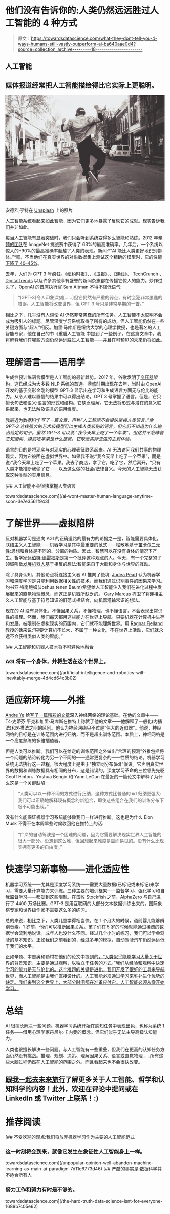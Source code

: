 # 他们没有告诉你的:人类仍然远远胜过人工智能的 4 种方式

> 原文：<https://towardsdatascience.com/what-they-dont-tell-you-4-ways-humans-still-vastly-outperform-ai-ba640aae0d4?source=collection_archive---------18----------------------->

## 人工智能

## 媒体报道经常把人工智能描绘得比它实际上更聪明。

![](img/aeb9a7c8da19673c2c4e15d2ee14fe4d.png)

安德烈·亨特在 [Unsplash](https://unsplash.com?utm_source=medium&utm_medium=referral) 上的照片

人工智能系统看起来如此智能，因为它们更多地暴露了反映它的成就。现实告诉我们并非如此。

每当人工智能有显著突破时，我们只会听到系统变得多么智能和熟练。2012 年[辛顿的团队](https://papers.nips.cc/paper/2012/file/c399862d3b9d6b76c8436e924a68c45b-Paper.pdf)在 ImageNet 挑战赛中获得了 63%的最高准确率。几年后，一个系统以惊人的+90%的最高准确率超越了人类的表现。新闻:*“AI 能比人类更好地识别物体。”*嗯，不当他们在真实世界的对象数据集上测试这个精确的模型时，它的性能[下降了 40–45%](https://objectnet.dev/objectnet-a-large-scale-bias-controlled-dataset-for-pushing-the-limits-of-object-recognition-models.pdf)。

去年，人们为 GPT 3 号疯狂。《纽约时报》、[、《卫报》](https://www.theguardian.com/commentisfree/2020/sep/08/robot-wrote-this-article-gpt-3)、[、《连线》](https://www.wired.com/story/ai-text-generator-gpt-3-learning-language-fitfully/)、 [TechCrunch](https://techcrunch.com/2021/03/17/okay-the-gpt-3-hype-seems-pretty-reasonable/?guccounter=1&guce_referrer=aHR0cHM6Ly90b3dhcmRzZGF0YXNjaWVuY2UuY29tL3VuZGVyc3RhbmRpbmctZ3B0LTMtaW4tNS1taW51dGVzLTdmZTM1YzNhMWU1Mg&guce_referrer_sig=AQAAAGdVHFC7GKadd8zS8d_I8mFDC7amZXt0t3EefHemPQNI612MyNnHHPh-Px9husi4k7E_LaffuzY-N3WvoiLtoYMZhntKwRpZNgT7L2uGea1CUCdUjSHLnhp-ZPdi-eweYl3rS9ScmsJg_g04t5DtgludKVyFa-a4DVsAqvu7AUs8) 、 [DigitalTrends](https://www.digitaltrends.com/features/openai-gpt-3-text-generation-ai/) 以及许多其他享有盛誉的新闻杂志都在传播它惊人的能力。炒作过头了，OpenAI 的首席执行官 Sam Altman 不得不降低语气:

> “[GPT-3]令人印象深刻[……]但它仍然有严重的弱点，有时会犯非常愚蠢的错误。人工智能将改变世界，但 GPT 3 号只是非常早期的一瞥。”

相比之下，几乎没有人谈论 AI 仍然非常愚蠢的所有任务。人工智能不太聪明不会成为吸引人的标题。尽管深度学习系统取得了所有的成功，但人工智能仍然在一些关键方面与“超人”相反。加里·马库斯是纽约大学的心理学教授，也是著名的人工智能专家，他在自己的书《重启人工智能 中提到了一些例子。在这篇文章中，我将解释我们在哪些方面仍然远远胜过人工智能——并且在可预见的未来仍将如此。

# 理解语言——语用学

生成性预训练语言模型是人工智能的最新趋势。2017 年，谷歌发明了[变压器](https://arxiv.org/abs/1706.03762)架构，这已经成为大多数 NLP 系统的首选。鼎盛时期出现在去年，当时由 OpenAI 开发的基于变形金刚的模型 GPT-3 显示出在学习和生成语言方面无与伦比的能力。从令人难以置信的结果中可以得出结论，GPT 3 号掌握了语言。但是，它只擅长句法和语义:语言的形式和结构。它缺乏理解。它无法将形式与潜在的意义联系起来，也无法触及语言的语用维度。

我最近为数据科学*写了一篇文章，声称“人工智能不会很快掌握人类语言。”像 GPT-3 这样强大的艺术级模型可以生成人类级别的语言，但它们不知道为什么输出给定的句子。虽然 GPT-3 可以说:“我今天早上吃了一个苹果”，但这并不意味着它知道闻、摸或吃苹果是什么感觉。它缺乏实际去做的主观体验。*

语言的目的是将现实与对现实的心理表征联系起来。AI 无法访问我们共享的物理现实，因为它被困在虚拟世界中。如果我不说:“我今天早上吃了一个苹果”，而是说:“我今天早上吃了一个苹果。我去了商店，拿了它，吃了它，然后离开，“只有人类才能推断我偷了它——以及这么做的社会/法律含义。今天的人工智能无法获取这种类型的实用信息。

[](/ai-wont-master-human-language-anytime-soon-3e7e3561f943) [## 人工智能不会很快掌握人类语言

towardsdatascience.com](/ai-wont-master-human-language-anytime-soon-3e7e3561f943) 

# 了解世界——虚拟陷阱

反对机器学习是通向 AGI 的正确道路的最有力的论据之一是，智能需要具体化。联结主义人工智能——机器学习是其中最重要的范式——松散地基于[笛卡尔二元性](https://en.wikipedia.org/wiki/Meditations_on_First_Philosophy):思想和身体是不同的、分离的物质。因此，智慧可以在没有身体的情况下产生。哲学家[休伯特·德雷福斯](https://www.goodreads.com/book/show/1039575.What_Computers_Can_t_Do)是第一个批评这种观点的人。今天，有一个完整的子领域叫做[发展机器人](http://www.scholarpedia.org/article/Developmental_robotics)基于相反的想法:智能来自于大脑和身体与世界的互动。

除了具身认知，其他论点将连接主义者 AI 推向了绝境: [Judea Pearl](http://bayes.cs.ucla.edu/WHY/) 认为机器学习和深度学习是只能利用数据相关性的技术，而我们通过识别事件的因果来学习。约书亚·特南鲍姆(Joshua tenen Baum)希望给人工智能注入我们在进化过程中发展起来的直觉物理概念，而这正是机器所缺乏的。 [Gary Marcus](https://arxiv.org/abs/2002.06177) 捍卫了将连接主义人工智能与基于符号知识的旧范式相结合，向机器灌输常识的想法。

现在的 AI 没有具体化，不懂因果关系，不懂物理，也不懂语言，不会表现出常识性的推理。然而，我们每天都用这些能力在世界上导航。只要机器在计算机中生存和发展，被限制在虚拟现实的范围内，它们就不能理解世界。用 [Ragnar Fjelland](https://www.nature.com/articles/s41599-020-0494-4) 教授的话来说:“只要计算机不长大，不属于一种文化，不在世界上活动，它们就永远不会获得类似人类的智能。”

[](/artificial-intelligence-and-robotics-will-inevitably-merge-4d4cd64c3b02) [## 人工智能和机器人技术将不可避免地融合

### AGI 将有一个身体，并将生活在这个世界上。

towardsdatascience.com](/artificial-intelligence-and-robotics-will-inevitably-merge-4d4cd64c3b02) 

# 适应新环境——外推

[Andre Ye](https://medium.com/u/be743a65b006?source=post_page-----ba640aae0d4--------------------------------) 给[写了一篇精彩的文章](https://medium.com/analytics-vidhya/you-dont-understand-neural-networks-until-you-understand-the-universal-approximation-theorem-85b3e7677126)深入神经网络的理论基础。在他的文章中——T4·史蒂芬·平克和加里·马库斯在推特上称赞了他的文章——他解释了一般化(内插法)和外推法之间的区别。他认为神经网络只不过是“伟大的近似器”。他说，神经网络的目标是在训练范围内进行归纳，而不是超出训练范围。本质上，神经网络是一个高度熟练的多维插值器。

但是人类可以推断。我们可以在给定的训练范围之外做出“合理的预测”外推包括将一个问题的结论转化为另一个不同的——通常更复杂的——性质的结论。机器学习系统无法执行这一过程，很大程度上是由于“独立同分布(iid)”假设。它声明真实世界的数据和训练数据具有相同的分布，这是错误的。深度学习革命的三位领先先驱 Geoff Hinton、Yoshua Bengio 和 Yann LeCun 在最近的一篇论文中解释了为什么这是一个关键缺陷:

> “人类可以以一种不同的方式进行归纳，这种方式比普通的 iid 归纳更强大:我们可以正确地解释现有概念的新组合，即使这些组合在我们的训练分布下极不可能出现。”

没有什么能保证机器学习系统能够像我们一样进行推断。这也是为什么 Elon Musk 不得不在本周早些时候收回他在推特上的话:

> “广义的自动驾驶是一个困难的问题，因为它需要解决现实世界人工智能的很大一部分。没想到这么难，但回想起来难度是显而易见的。没有什么比现实拥有更多的自由度。”

# 快速学习新事物——进化适应性

机器学习系统——尤其是深度学习系统——需要大量数据(已标记或未标记)来学习，需要大量计算能力来训练。三种主要的培训框架——监督学习、强化学习和自我监督学习——都受到这些限制。在击败 Stockfish 之前，AlphaZero 与自己进行了 4400 万场比赛。GPT-3 是用互联网的大部分文本数据训练出来的。国际象棋专家和世界级作家不需要这么多的练习。

总的来说，相比之下，人类儿童学得相当快。在 1 个月大的时候，语前婴儿能够辨别音素。1 岁前，他们可以推断因果关系。孩子们在 5 岁的时候就能通过稀疏的数据学会流利地说话。成年人也没什么不同。经过几个小时的练习，我们可以学会驾驶的基本知识。正如我们之前看到的，经过多年的模拟，自动驾驶汽车仍然远远低于我们的水平。

正如辛顿、本吉奥和勒村在他们的论文中提到的[，“人类似乎能够学习大量关于世界的背景知识，主要是通过观察，以独立于任务的方式。”我们从经验和观察中快速学习的能力是无与伦比的。这个难题的关键是进化。我们开发了很好的工具来导航世界，而人工智能是由我们直接设计的。人工智能必须通过学习来弥补进化优势的缺乏。我们来到这个世界上，大部分时间都在准备应付它。人工智能必须从零开始学习。](https://cacm.acm.org/magazines/2021/7/253464-deep-learning-for-ai/fulltext)

# 总结

AI 很擅长解决一些问题。机器学习系统开始在感知任务中表现出色，也称为系统 1 任务——借用心理学家丹尼尔·卡内曼的概念。但它们似乎无法主导高级认知能力。

人类也很擅长解决一些问题。与人工智能有一些重叠，但我们在更高的认知任务方面仍然没有挑战。推理、规划、决策、理解因果关系、语言或直觉物理……所有这些大脑过程仍然在人工智能的范围之外。而且看起来也不会很快改变。

## [跟我一起去未来旅行](https://mindsoftomorrow.ck.page/)了解更多关于人工智能、哲学和认知科学的内容！此外，欢迎在评论中提问或在 LinkedIn 或 Twitter 上联系！:)

# 推荐阅读

[](/unpopular-opinion-well-abandon-machine-learning-as-main-ai-paradigm-7d11e6773d46) [## 不受欢迎的观点:我们将放弃机器学习作为主要的人工智能范式

### 这一时刻将会到来，就像它发生在象征性人工智能身上一样。

towardsdatascience.com](/unpopular-opinion-well-abandon-machine-learning-as-main-ai-paradigm-7d11e6773d46) [](/the-hard-truth-data-science-isnt-for-everyone-1689b7c05e62) [## 严酷的事实是:数据科学并不适合所有人

### 努力工作和努力有时是不够的。

towardsdatascience.com](/the-hard-truth-data-science-isnt-for-everyone-1689b7c05e62)